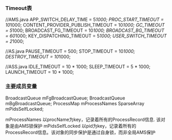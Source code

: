 

### Timeout表

//AMS.java
APP_SWITCH_DELAY_TIME = 5*1000;
PROC_START_TIMEOUT = 10*1000;
CONTENT_PROVIDER_PUBLISH_TIMEOUT = 10*1000;
GC_TIMEOUT = 5*1000;
BROADCAST_FG_TIMEOUT = 10*1000;
BROADCAST_BG_TIMEOUT = 60*1000;
KEY_DISPATCHING_TIMEOUT = 5*1000;
USER_SWITCH_TIMEOUT = 2*1000;

//AS.java
PAUSE_TIMEOUT = 500;
STOP_TIMEOUT = 10*1000;
DESTROY_TIMEOUT = 10*1000;

//ASS.java
IDLE_TIMEOUT = 10 * 1000;
SLEEP_TIMEOUT = 5 * 1000;
LAUNCH_TIMEOUT = 10 * 1000;


### 主要成员变量

BroadcastQueue mFgBroadcastQueue;
BroadcastQueue mBgBroadcastQueue;
ProcessMap<ProcessRecord> mProcessNames
SparseArray<ProcessRecord> mPidsSelfLocked;


mProcessNames    以procName为key，记录着所有的ProcessRecord信息. 该对象是由AMS锁保护
mPidsSelfLocked  以pid为key，记录着所有的ProcessRecord信息。该对象的同步保护是通过自身锁，而非全局AMS保护
